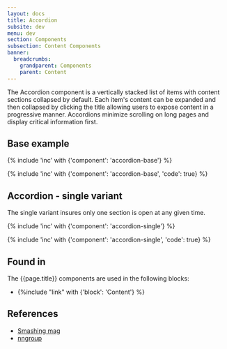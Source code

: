 ```yaml
---
layout: docs
title: Accordion
subsite: dev
menu: dev
section: Components
subsection: Content Components
banner:
  breadcrumbs:
    grandparent: Components
    parent: Content
---
```

The Accordion component is a vertically stacked list of items with content sections collapsed by default. Each item's content can be expanded and then collapsed by clicking the title allowing users to expose content in a progressive manner. Accordions minimize scrolling on long pages and display critical information first.

## Base example

{% include 'inc' with {'component': 'accordion-base'} %}

{% include 'inc' with {'component': 'accordion-base', 'code': true} %}


## Accordion - single variant

The single variant insures only one section is open at any given time.

{% include 'inc' with {'component': 'accordion-single'} %}

{% include 'inc' with {'component': 'accordion-single', 'code': true} %}

## Found in

The {{page.title}} components are used in the following blocks:

- {%include "link" with {'block': 'Content'} %}

## References

- [Smashing mag](https://www.smashingmagazine.com/2017/06/designing-perfect-accordion-checklist/)
- [nngroup](https://www.nngroup.com/articles/accordions-complex-content/)
